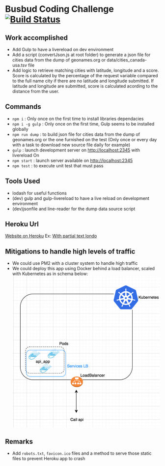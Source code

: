 # Busbud Coding Challenge [![Build Status](https://circleci.com/gh/busbud/coding-challenge-backend-c/tree/master.png?circle-token=6e396821f666083bc7af117113bdf3a67523b2fd)](https://circleci.com/gh/busbud/coding-challenge-backend-c)

## Work accomplished

- Add Gulp to have a livereload on dev environment
- Add a script (convertJson.js at root folder) to generate a json file for cities data from the dump of geonames.org or data/cities_canada-usa.tsv file
- Add logic to retrieve matching cities with latitude, longitude and a score. Score is calculated by the percentage of the request variable compared to the full name city if there are no latitude and longitude submitted. If latitude and longitude are submitted, score is calculated acording to the distance from the user.

## Commands

- `npm i` : Only once on the first time to install libraries dependacies
- `npm i -g gulp` : Only once on the first time, Gulp seems to be installed globally
- `npm run dump` : to build json file for cities data from the dump of geonames.org or the one furnished on the test (Only once or every day with a task to download new source file daily for example)
- `gulp` : launch development server on [http://localhost:2345](http://localhost:2345) with livereload On
- `npm start` : launch server available on [http://localhost:2345](http://localhost:2345)
- `npm test` : to execute unit test that must pass

## Tools Used

- lodash for useful functions
- (dev) gulp and gulp-livereload to have a live reload on development environment
- (dev)jsonfile and line-reader for the dump data source script

## Heroku Url

[Website on Heroku](https://desolate-river-12046.herokuapp.com/suggestions)
Ex: [With partial text londo](https://desolate-river-12046.herokuapp.com/suggestions/?q=londo)

## Mitigations to handle high levels of traffic

- We could use PM2 with a cluster system to handle high traffic
- We could deploy this app using Docker behind a load balancer, scaled with Kubernetes as in schema below:
![Infrastructure](/docs/docker-kubernetes.png)

## Remarks

- Add `robots.txt`, `favicon.ico` files and a method to serve those static files to prevent Heroku app to crash
